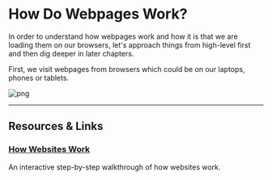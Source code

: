 # How Do Webpages Work?

In order to understand how webpages work and how it is that we are loading them on our browsers, let's approach things from high-level first and then dig deeper in later chapters.

First, we visit webpages from browsers which could be on our laptops, phones or tablets.

![png](https://cl.ly/3V3G0A3O0C3r/Image%202016-09-12%20at%204.09.02%20PM.png "browsers_and_devices")




----

## Resources & Links

### [How Websites Work](http://nilclass.com/courses/how-websites-work/#1)

An interactive step-by-step walkthrough of how websites work.